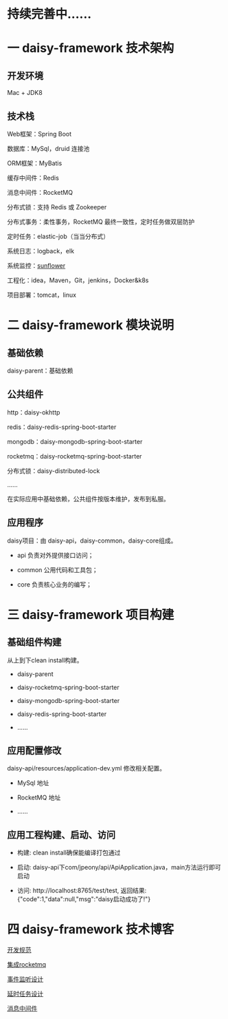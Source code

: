# 持续完善中......

# 一 daisy-framework 技术架构

## 开发环境

Mac + JDK8

## 技术栈

Web框架：Spring Boot

数据库：MySql，druid 连接池

ORM框架：MyBatis

缓存中间件：Redis

消息中间件：RocketMQ

分布式锁：支持 Redis 或 Zookeeper

分布式事务：柔性事务，RocketMQ 最终一致性，定时任务做双层防护

定时任务：elastic-job（当当分布式）

系统日志：logback，elk

系统监控：[sunflower](https://github.com/jchry/sunflower)

工程化：idea，Maven，Git，jenkins，Docker&k8s

项目部署：tomcat，linux

# 二 daisy-framework 模块说明

## 基础依赖

daisy-parent：基础依赖

## 公共组件

http：daisy-okhttp

redis：daisy-redis-spring-boot-starter

mongodb：daisy-mongodb-spring-boot-starter

rocketmq：daisy-rocketmq-spring-boot-starter

分布式锁：daisy-distributed-lock

......

在实际应用中基础依赖，公共组件按版本维护，发布到私服。

## 应用程序

daisy项目：由 daisy-api，daisy-common，daisy-core组成。

- api 负责对外提供接口访问；

- common 公用代码和工具包；

- core 负责核心业务的编写；

# 三 daisy-framework 项目构建

## 基础组件构建

从上到下clean install构建。

- daisy-parent

- daisy-rocketmq-spring-boot-starter

- daisy-mongodb-spring-boot-starter

- daisy-redis-spring-boot-starter

- ......

## 应用配置修改

daisy-api/resources/application-dev.yml 修改相关配置。

- MySql 地址

- RocketMQ 地址

- ......

## 应用工程构建、启动、访问

- 构建: clean install确保能编译打包通过

- 启动: daisy-api下com/jpeony/api/ApiApplication.java，main方法运行即可启动

- 访问: http://localhost:8765/test/test, 返回结果: {"code":1,"data":null,"msg":"daisy启动成功了!"}

# 四 daisy-framework 技术博客

[开发规范](https://blog.csdn.net/yhl_jxy/article/details/103946580)

[集成rocketmq](https://blog.csdn.net/yhl_jxy/article/details/103968635)

[事件监听设计](https://blog.csdn.net/yhl_jxy/article/details/106317858)

[延时任务设计](https://blog.csdn.net/yhl_jxy/article/details/106750450)

[消息中间件](https://blog.csdn.net/yhl_jxy/article/details/107849198)

